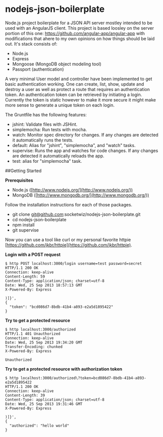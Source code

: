 nodejs-json-boilerplate
=======================

Node.js project boilerplate for a JSON API server mostley intended to be used
with an AngularJS client.  This project is based loosley on the server portion
of this one: https://github.com/angular-app/angular-app with modifications that
ahere to my own opinions on how things should be laid out.  It's stack consists
of:

* Node.js
* Express
* Mongoose (MongoDB object modeling tool)
* Passport (authentication)

A very minimal User model and controller have been implemented to get basic
authentication working. One can create, list, show, update and destroy a user
as well as protect a route that requires an authentication token.  An
authentication token can be retrieved by initiating a login.  Currently the
token is static however to make it more secure it might make more sense to
generate a unique token on each login.

The Gruntfile has the following features:

* jshint: Validate files with JSHint.
* simplemocha: Run tests with mocha.
* watch: Monitor spec directory for changes. If any changes are detected it
  automatically runs the tests.
* default: Alias for "jshint", "simplemocha", and "watch" tasks.
* supervise: Runs the app and watches for code changes. If any changes are
  detected it automatically reloads the app.
* test: alias for "simplemocha" task.

##Getting Started

**Prerequisites**

* Node.js ([http://www.nodejs.org/](http://www.nodejs.org/))
* MongoDB ([http://www.mongodb.org/](http://www.mongodb.org/))

Follow the installation instructions for each of those packages.

* git clone git@github.com:socketwiz/nodejs-json-boilerplate.git
* cd nodejs-json-boilerplate
* npm install
* git supervise

Now you can use a tool like curl or my personal favorite httpie [https://github.com/jkbr/httpie](https://github.com/jkbr/httpie).

**Login with a POST request**  

    $ http POST localhost:3000/login username=test password=secret
    HTTP/1.1 200 OK
    Connection: keep-alive
    Content-Length: 59
    Content-Type: application/json; charset=utf-8
    Date: Wed, 25 Sep 2013 18:57:13 GMT
    X-Powered-By: Express

    )]}',
    {
      "token": "bcd086d7-8bdb-41b4-a893-e2a5d1895422"
    }

**Try to get a protected resource**  

    $ http localhost:3000/authorized
    HTTP/1.1 401 Unauthorized
    Connection: keep-alive
    Date: Wed, 25 Sep 2013 19:34:20 GMT
    Transfer-Encoding: chunked
    X-Powered-By: Express

    Unauthorized

**Try to get a protected resource with authorization token**  

    $ http localhost:3000/authorized\?token=bcd086d7-8bdb-41b4-a893-e2a5d1895422
    HTTP/1.1 200 OK
    Connection: keep-alive
    Content-Length: 39
    Content-Type: application/json; charset=utf-8
    Date: Wed, 25 Sep 2013 19:31:46 GMT
    X-Powered-By: Express

    )]}',
    {
      "authorized": "hello world"
    }
